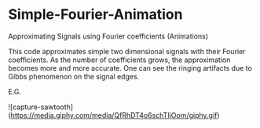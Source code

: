 # Simple-Fourier-Animation
Approximating Signals using Fourier coefficients (Animations)

This code approximates simple two dimensional signals with their Fourier coefficients. As the number of coefficients grows, the approximation becomes more and more accurate. One can see the ringing artifacts due to Gibbs phenomenon on the signal edges.

E.G. 

![capture-sawtooth] (https://media.giphy.com/media/QfRhDT4o6schTIjOom/giphy.gif)
